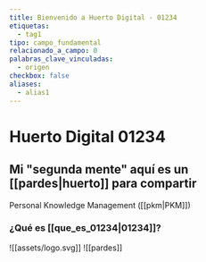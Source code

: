 ```yaml
---
title: Bienvenido a Huerto Digital - 01234
etiquetas:
  - tag1
tipo: campo_fundamental
relacionado_a_campo: 0
palabras_clave_vinculadas:
  - origen
checkbox: false
aliases:
  - alias1
---
```

# Huerto Digital 01234

## Mi "segunda mente" aquí es un [[pardes|huerto]] para compartir

Personal Knowledge Management ([[pkm|PKM]])

### ¿Qué es [[que_es_01234|01234]]?
![[assets/logo.svg]]
![[pardes]]